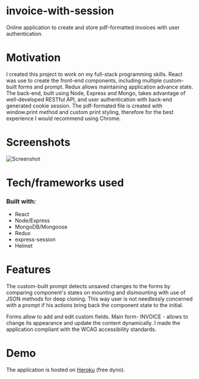 # invoice-with-session

Online application to create and store pdf-formatted invoices with user authentication.

# Motivation

I created this project to work on my full-stack programming skills. React was use to create the front-end components, including multiple custom-built forms and prompt. Redux allows maintaining application advance state. The back-end, built using Node, Express and Mongo, takes advantage of well-developed RESTful API, and user authentication with back-end generated cookie session. The pdf-formated file is created with window.print method and custom print styling, therefore for the best experience I would recommend using Chrome. 

# Screenshots

![Screenshot](https://k2project.github.io/portfolio/static/media/invoice.32d9cf4f.png)

# Tech/frameworks used

### Built with:
- React
- Node/Express
- MongoDB/Mongoose
- Redux
- express-session
- Helmet


# Features

The custom-built prompt detects unsaved changes to the forms by comparing component's states on mounting and dismounting with use of JSON methods for deep cloning. This way user is not needlessly concerned with a prompt if his actions bring back the component state to the initial.

Forms allow to add and edit custom fields.
Main form- INVOICE - allows to change its appearance and update the content dynamically.
I made the application compliant with the WCAG accessibility standards.

# Demo

The application is hosted on [Heroku](https://invoice-pdf-generator.herokuapp.com) (free dyno).
